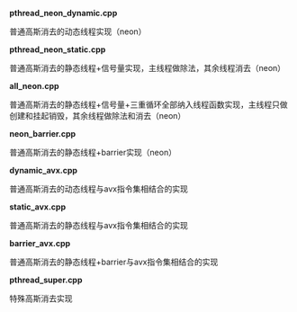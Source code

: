 **pthread_neon_dynamic.cpp** 

普通高斯消去的动态线程实现（neon） 

**pthread_neon_static.cpp** 

普通高斯消去的静态线程+信号量实现，主线程做除法，其余线程消去（neon） 

**all_neon.cpp** 

普通高斯消去的静态线程+信号量+三重循环全部纳入线程函数实现，主线程只做创建和挂起销毁，其余线程做除法和消去（neon） 

**neon_barrier.cpp** 

普通高斯消去的静态线程+barrier实现（neon） 

**dynamic_avx.cpp**

普通高斯消去的动态线程与avx指令集相结合的实现

**static_avx.cpp**

普通高斯消去的静态线程与avx指令集相结合的实现

**barrier_avx.cpp**

普通高斯消去的静态线程+barrier与avx指令集相结合的实现

**pthread_super.cpp**

特殊高斯消去实现
